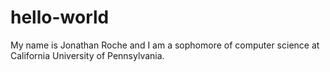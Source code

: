 # hello-world

My name is Jonathan Roche and I am a sophomore of computer science at California University of Pennsylvania.
